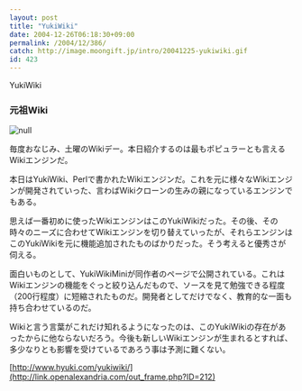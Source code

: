 ```yaml
---
layout: post
title: "YukiWiki"
date: 2004-12-26T06:18:30+09:00
permalink: /2004/12/386/
catch: http://image.moongift.jp/intro/20041225-yukiwiki.gif
id: 423
---
```

YukiWiki  
<!--more-->

### 元祖Wiki
  

![null](http://image.moongift.jp/intro/20041225-yukiwiki.gif "null")

  

毎度おなじみ、土曜のWikiデー。本日紹介するのは最もポピュラーとも言えるWikiエンジンだ。

  

本日はYukiWiki、Perlで書かれたWikiエンジンだ。これを元に様々なWikiエンジンが開発されていった、言わばWikiクローンの生みの親になっているエンジンでもある。

  

思えば一番初めに使ったWikiエンジンはこのYukiWikiだった。その後、その時々のニーズに合わせてWikiエンジンを切り替えていったが、それらエンジンはこのYukiWikiを元に機能追加されたものばかりだった。そう考えると優秀さが伺える。

  

面白いものとして、YukiWikiMiniが同作者のページで公開されている。これはWikiエンジンの機能をぐっと絞り込んだもので、ソースを見て勉強できる程度（200行程度）に短縮されたものだ。開発者としてだけでなく、教育的な一面も持ち合わせているのだ。

  

Wikiと言う言葉がこれだけ知れるようになったのは、このYukiWikiの存在があったからに他ならないだろう。今後も新しいWikiエンジンが生まれるとすれば、多少なりとも影響を受けているであろう事は予測に難くない。

  

[http://www.hyuki.com/yukiwiki/](http://link.openalexandria.com/out_frame.php?ID=212)

